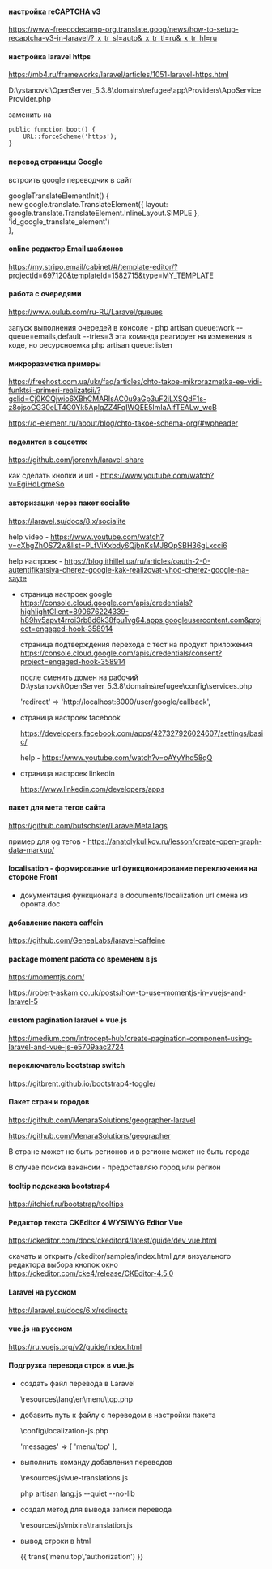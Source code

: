 #### настройка reCAPTCHA v3
https://www-freecodecamp-org.translate.goog/news/how-to-setup-recaptcha-v3-in-laravel/?_x_tr_sl=auto&_x_tr_tl=ru&_x_tr_hl=ru


#### настройка laravel https

https://mb4.ru/frameworks/laravel/articles/1051-laravel-https.html

D:\ystanovki\OpenServer_5.3.8\domains\refugee\app\Providers\AppServiceProvider.php

заменить на 

    public function boot() {
        URL::forceScheme('https');
    }
    
#### перевод страницы Google

встроить google переводчик в сайт
<script type="text/javascript" src="//translate.google.com/translate_a/element.js?cb=googleTranslateElementInit"></script>

googleTranslateElementInit() {      
    new google.translate.TranslateElement({ layout: google.translate.TranslateElement.InlineLayout.SIMPLE }, 'id_google_translate_element')        
},

#### online редактор Email шаблонов

https://my.stripo.email/cabinet/#/template-editor/?projectId=697120&templateId=1582715&type=MY_TEMPLATE

#### работа с очередями

https://www.oulub.com/ru-RU/Laravel/queues

запуск выполнения очередей в консоле - 
php artisan queue:work --queue=emails,default --tries=3
эта команда реагирует на изменения в коде, но ресурсноемка
php artisan queue:listen


#### микроразметка примеры
https://freehost.com.ua/ukr/faq/articles/chto-takoe-mikrorazmetka-ee-vidi-funktsii-primeri-realizatsii/?gclid=Cj0KCQjwio6XBhCMARIsAC0u9aGp3uF2iLXSQdF1s-z8ojsoCG30eLT4G0Yk5AplqZZ4FqIWQEE5lmIaAifTEALw_wcB

https://d-element.ru/about/blog/chto-takoe-schema-org/#wpheader

#### поделится в соцсетях

https://github.com/jorenvh/laravel-share

как сделать кнопки и url - https://www.youtube.com/watch?v=EgiHdLgmeSo

#### авторизация через пакет socialite

https://laravel.su/docs/8.x/socialite

help video - https://www.youtube.com/watch?v=cXbgZhOS72w&list=PLfViXxbdy6QjbnKsMJ8QpSBH36gLxcci6

help настроек - https://blog.ithillel.ua/ru/articles/oauth-2-0-autentifikatsiya-cherez-google-kak-realizovat-vhod-cherez-google-na-sayte

 * страница настроек google 
https://console.cloud.google.com/apis/credentials?highlightClient=890676224339-h89hv5apvt4rroi3rb8d6k38fpu1vg64.apps.googleusercontent.com&project=engaged-hook-358914

   страница подтверждения перехода с тест на продукт приложения 
https://console.cloud.google.com/apis/credentials/consent?project=engaged-hook-358914

   после сменить домен на рабочий D:\ystanovki\OpenServer_5.3.8\domains\refugee\config\services.php

   'redirect' => 'http://localhost:8000/user/google/callback',

 * страница настроек facebook

   https://developers.facebook.com/apps/427327926024607/settings/basic/

   help - https://www.youtube.com/watch?v=oAYyYhd58qQ

 * страница настроек linkedin

   https://www.linkedin.com/developers/apps

#### пакет для мета тегов сайта
https://github.com/butschster/LaravelMetaTags

пример для og тегов - https://anatolykulikov.ru/lesson/create-open-graph-data-markup/

#### localisation - формирование url функционирование переключения на стороне Front

 * документация функционала в documents/localization url смена из фронта.doc

#### добавление пакета caffein

https://github.com/GeneaLabs/laravel-caffeine

#### package moment работа со временем в js
https://momentjs.com/

https://robert-askam.co.uk/posts/how-to-use-momentjs-in-vuejs-and-laravel-5


#### custom pagination laravel + vue.js
https://medium.com/introcept-hub/create-pagination-component-using-laravel-and-vue-js-e5709aac2724

#### переключатель bootstrap switch
https://gitbrent.github.io/bootstrap4-toggle/


#### Пакет стран и городов
https://github.com/MenaraSolutions/geographer-laravel

https://github.com/MenaraSolutions/geographer

В стране может не быть регионов и в регионе может не быть города

В случае поиска вакансии - предоставляю город или регион



#### tooltip подсказка bootstrap4
https://itchief.ru/bootstrap/tooltips

#### Редактор текста CKEditor 4 WYSIWYG Editor Vue
https://ckeditor.com/docs/ckeditor4/latest/guide/dev_vue.html

скачать и открыть /ckeditor/samples/index.html для визуального редактора выбора кнопок окно
https://ckeditor.com/cke4/release/CKEditor-4.5.0

#### Laravel на русском
https://laravel.su/docs/6.x/redirects

#### vue.js на русском
https://ru.vuejs.org/v2/guide/index.html
#### Подгрузка перевода строк в vue.js
 * создать файл перевода в Laravel

    \resources\lang\en\menu\top.php

 * добавить путь к файлу с переводом в настройки пакета

    \config\localization-js.php

    'messages' => [ 'menu/top' ],

 * выполнить команду добавления переводов

    \resources\js\vue-translations.js

    php artisan lang:js --quiet --no-lib

 * создал метод для вывода записи перевода

    \resources\js\mixins\translation.js

 * вывод строки в html
 
    {{ trans('menu.top','authorization') }}


